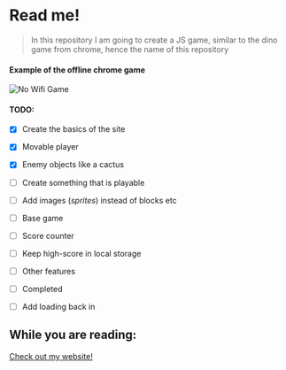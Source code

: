 # Read me!


>In this repository I am going to create a JS game, 
> similar to the dino game from chrome,
> hence the name of this repository

#### Example of the offline chrome game

![No Wifi Game](https://img.gurugamer.com/resize/740x-/2020/08/30/image-7-no-internet-game-google-f63c.png)

#### TODO:
* [x] Create the basics of the site
* [x] Movable player
* [x] Enemy objects like a cactus
* [ ] Create something that is playable
* [ ] Add images (*sprites*) instead of blocks etc
* [ ] Base game
* [ ] Score counter
* [ ] Keep high-score in local storage
* [ ] Other features
* [ ] Completed
* [ ] Add loading back in


## While you are reading:

[Check out my website!](https://www.chenko.be/ "This is an old website, hopefully I update this in the future")



